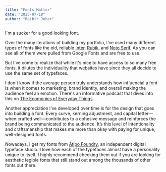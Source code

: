 ```yaml
---
title: "Fonts Matter"
date: "2025-07-18"
author: "Rajbir Johar"
---
```


I'm a sucker for a good looking font.

Over the many iterations of building my portfolio, I've used many
different types of fonts like the old, reliable [Inter](https://fonts.google.com/specimen/Inter),
[Rubik](https://fonts.google.com/specimen/Rubik), and [Noto Serif](https://fonts.google.com/noto/specimen/Noto+Serif).
As you can see all of them were pulled from Google Fonts and are free to use.

But I've come to realize that while it's nice to have access to so many free fonts,
it dilutes the individuality that websites have since they all decide to use the same set of
typefaces.

I don't know if the average person truly understands how influencial a font is when it comes to
marketing, brand identity, and overall making the audience feel an emotion. There's an informative
podcast that dives into this on [The Ecomonics of Everyday Things](https://freakonomics.com/podcast/fonts/).

Another appreciation I’ve developed over time is for the design that goes into building a font.
Every curve, kerning adjustment, and capital letter—when crafted well—contributes to a
cohesive message and reinforces the brand being communicated to the audience. It’s this level of
intentionality and craftsmanship that makes me more than okay with paying for unique, well-designed fonts.

Nowadays, I get my fonts from [Atipo Foundry](https://www.atipofoundry.com/), an independent digital typeface
studio. I love how each of the typefaces almost have a personality unique to itself. I highly recommend checking them
out if you are looking for aesthetic legible fonts that still stand out among the thousands of other fonts out there.
